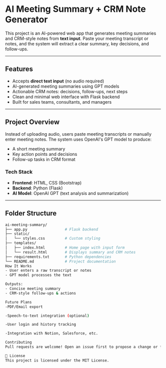 #  AI Meeting Summary + CRM Note Generator

This project is an AI-powered web app that generates meeting summaries and CRM-style notes from **text input**. Paste your meeting transcript or notes, and the system will extract a clear summary, key decisions, and follow-ups.

---

## Features

-  Accepts **direct text input** (no audio required)
-  AI-generated meeting summaries using GPT models
-  Actionable CRM notes: decisions, follow-ups, next steps
-  Clean and minimal web interface with Flask backend
-  Built for sales teams, consultants, and managers

---

##  Project Overview

Instead of uploading audio, users paste meeting transcripts or manually enter meeting notes. The system uses OpenAI's GPT model to produce:

- A short meeting summary
- Key action points and decisions
- Follow-up tasks in CRM format

### Tech Stack

- **Frontend**: HTML, CSS (Bootstrap)
- **Backend**: Python (Flask)
- **AI Model**: OpenAI GPT (text analysis and summarization)

---

##  Folder Structure

```bash
ai-meeting-summary/
├── app.py                 # Flask backend
├── static/
│   └── styles.css         # Custom styling
├── templates/
│   ├── index.html         # Home page with input form
│   └── result.html        # Displays summary and CRM notes
├── requirements.txt       # Python dependencies
└── README.md              # Project documentation
How It Works
- User enters a raw transcript or notes
- GPT model processes the text

Outputs:
- Concise meeting summary
- CRM-style follow-ups & actions

Future Plans
-PDF/Email export

-Speech-to-text integration (optional)

-User login and history tracking

-Integration with Notion, Salesforce, etc.

Contributing
Pull requests are welcome! Open an issue first to propose a change or feature.

📄 License
This project is licensed under the MIT License.
